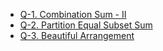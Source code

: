 * [Q-1. Combination Sum - II](https://leetcode.com/problems/combination-sum-ii/)
* [Q-2. Partition Equal Subset Sum](https://practice.geeksforgeeks.org/problems/subset-sum-problem2014/1)
* [Q-3. Beautiful Arrangement](https://leetcode.com/problems/beautiful-arrangement/)